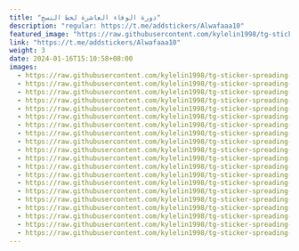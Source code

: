 ```yaml
---
title: "دورة الوفاء العاشرة لخط النسخ"
description: "regular: https://t.me/addstickers/Alwafaaa10"
featured_image: "https://raw.githubusercontent.com/kylelin1998/tg-sticker-spreading-worldwide-images/main/img/edb8a241-a019-4da3-a925-3ea65e1f1547.jpg"
link: "https://t.me/addstickers/Alwafaaa10"
weight: 3
date: 2024-01-16T15:10:58+08:00
images:
  - https://raw.githubusercontent.com/kylelin1998/tg-sticker-spreading-worldwide-images/main/img/edb8a241-a019-4da3-a925-3ea65e1f1547.jpg
  - https://raw.githubusercontent.com/kylelin1998/tg-sticker-spreading-worldwide-images/main/img/2808674f-69b3-4d22-a5f0-57170f83b75f.jpg
  - https://raw.githubusercontent.com/kylelin1998/tg-sticker-spreading-worldwide-images/main/img/bfce1041-c27f-4011-8f67-40f77f866d8f.jpg
  - https://raw.githubusercontent.com/kylelin1998/tg-sticker-spreading-worldwide-images/main/img/cfb2efb3-548c-4d76-9171-a961559ed817.jpg
  - https://raw.githubusercontent.com/kylelin1998/tg-sticker-spreading-worldwide-images/main/img/1ac4df0e-595e-40a6-89ea-ea93d0e7d167.jpg
  - https://raw.githubusercontent.com/kylelin1998/tg-sticker-spreading-worldwide-images/main/img/ac553f8b-9db9-4a0a-8c52-f14dc7f07f68.jpg
  - https://raw.githubusercontent.com/kylelin1998/tg-sticker-spreading-worldwide-images/main/img/d4f9c36c-eda5-472b-a9ed-29a5b80f581e.jpg
  - https://raw.githubusercontent.com/kylelin1998/tg-sticker-spreading-worldwide-images/main/img/de128ae1-7a36-422f-83e8-67070b8a8898.jpg
  - https://raw.githubusercontent.com/kylelin1998/tg-sticker-spreading-worldwide-images/main/img/0ae4b4c6-8cfb-4db2-9f86-b3532d6083f8.jpg
  - https://raw.githubusercontent.com/kylelin1998/tg-sticker-spreading-worldwide-images/main/img/168b8420-9a5a-43ba-bee8-b0c9292318c5.jpg
  - https://raw.githubusercontent.com/kylelin1998/tg-sticker-spreading-worldwide-images/main/img/cf92d90e-6551-46ae-a515-4c36ce154cb5.jpg
  - https://raw.githubusercontent.com/kylelin1998/tg-sticker-spreading-worldwide-images/main/img/31b971f6-402d-43d1-948f-4b4a00085d86.jpg
  - https://raw.githubusercontent.com/kylelin1998/tg-sticker-spreading-worldwide-images/main/img/08de1e52-61e7-42ff-88dc-3731acf1fb08.jpg
  - https://raw.githubusercontent.com/kylelin1998/tg-sticker-spreading-worldwide-images/main/img/35a7d41a-f0f9-4871-bdf0-b055b40a8073.jpg
  - https://raw.githubusercontent.com/kylelin1998/tg-sticker-spreading-worldwide-images/main/img/3af78076-a113-4450-bfa0-cc0d8f55bfba.jpg
  - https://raw.githubusercontent.com/kylelin1998/tg-sticker-spreading-worldwide-images/main/img/d518a730-fba3-4b31-8de1-c11bdce335d3.jpg
  - https://raw.githubusercontent.com/kylelin1998/tg-sticker-spreading-worldwide-images/main/img/dd925c54-9be4-44e3-835d-79d2ad6a1e1c.jpg
  - https://raw.githubusercontent.com/kylelin1998/tg-sticker-spreading-worldwide-images/main/img/f6168f39-a749-477c-a29d-fdfca8124351.jpg
  - https://raw.githubusercontent.com/kylelin1998/tg-sticker-spreading-worldwide-images/main/img/a0d531b9-fb94-4bea-a53d-c555926b3267.jpg
  - https://raw.githubusercontent.com/kylelin1998/tg-sticker-spreading-worldwide-images/main/img/5319fdbc-ed27-4613-a9c5-9039e2d417ee.jpg
---
```

